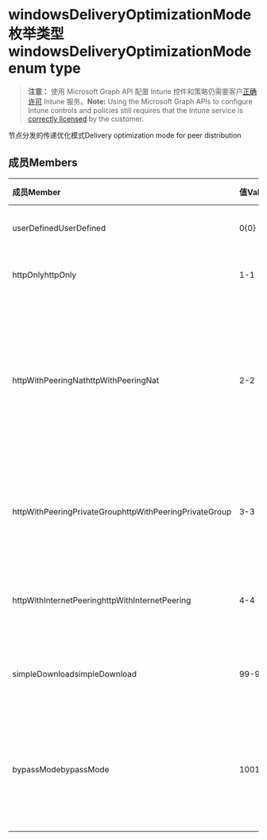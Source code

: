 # <a name="windowsdeliveryoptimizationmode-enum-type"></a><span data-ttu-id="2936c-101">windowsDeliveryOptimizationMode 枚举类型</span><span class="sxs-lookup"><span data-stu-id="2936c-101">windowsDeliveryOptimizationMode enum type</span></span>

> <span data-ttu-id="2936c-102">**注意：** 使用 Microsoft Graph API 配置 Intune 控件和策略仍需要客户[正确许可](https://go.microsoft.com/fwlink/?linkid=839381) Intune 服务。</span><span class="sxs-lookup"><span data-stu-id="2936c-102">**Note:** Using the Microsoft Graph APIs to configure Intune controls and policies still requires that the Intune service is [correctly licensed](https://go.microsoft.com/fwlink/?linkid=839381) by the customer.</span></span>

<span data-ttu-id="2936c-103">节点分发的传递优化模式</span><span class="sxs-lookup"><span data-stu-id="2936c-103">Delivery optimization mode for peer distribution</span></span>
## <a name="members"></a><span data-ttu-id="2936c-104">成员</span><span class="sxs-lookup"><span data-stu-id="2936c-104">Members</span></span>
|<span data-ttu-id="2936c-105">成员</span><span class="sxs-lookup"><span data-stu-id="2936c-105">Member</span></span>|<span data-ttu-id="2936c-106">值</span><span class="sxs-lookup"><span data-stu-id="2936c-106">Value</span></span>|<span data-ttu-id="2936c-107">说明</span><span class="sxs-lookup"><span data-stu-id="2936c-107">Description</span></span>|
|:---|:---|:---|
|<span data-ttu-id="2936c-108">userDefined</span><span class="sxs-lookup"><span data-stu-id="2936c-108">UserDefined</span></span>|<span data-ttu-id="2936c-109">0</span><span class="sxs-lookup"><span data-stu-id="2936c-109">{0}</span></span>|<span data-ttu-id="2936c-110">允许用户设置。</span><span class="sxs-lookup"><span data-stu-id="2936c-110">Allow the user to set.</span></span>|
|<span data-ttu-id="2936c-111">httpOnly</span><span class="sxs-lookup"><span data-stu-id="2936c-111">httpOnly</span></span>|<span data-ttu-id="2936c-112">1</span><span class="sxs-lookup"><span data-stu-id="2936c-112">-1</span></span>|<span data-ttu-id="2936c-113">仅HTTP ，无对等互联</span><span class="sxs-lookup"><span data-stu-id="2936c-113">HTTP only, no peering</span></span>|
|<span data-ttu-id="2936c-114">httpWithPeeringNat</span><span class="sxs-lookup"><span data-stu-id="2936c-114">httpWithPeeringNat</span></span>|<span data-ttu-id="2936c-115">2</span><span class="sxs-lookup"><span data-stu-id="2936c-115">-2</span></span>|<span data-ttu-id="2936c-116">OS 默认 – Http 与同一网络地址转换器后进行对等互联混合</span><span class="sxs-lookup"><span data-stu-id="2936c-116">OS default – Http blended with peering behind the same network address translator</span></span>|
|<span data-ttu-id="2936c-117">httpWithPeeringPrivateGroup</span><span class="sxs-lookup"><span data-stu-id="2936c-117">httpWithPeeringPrivateGroup</span></span>|<span data-ttu-id="2936c-118">3</span><span class="sxs-lookup"><span data-stu-id="2936c-118">-3</span></span>|<span data-ttu-id="2936c-119">HTTP 与跨专用组对等互联混合</span><span class="sxs-lookup"><span data-stu-id="2936c-119">HTTP blended with peering across a private group</span></span>|
|<span data-ttu-id="2936c-120">httpWithInternetPeering</span><span class="sxs-lookup"><span data-stu-id="2936c-120">httpWithInternetPeering</span></span>|<span data-ttu-id="2936c-121">4</span><span class="sxs-lookup"><span data-stu-id="2936c-121">-4</span></span>|<span data-ttu-id="2936c-122">HTTP 与 Internet 对等互联混合</span><span class="sxs-lookup"><span data-stu-id="2936c-122">HTTP blended with Internet peering</span></span>|
|<span data-ttu-id="2936c-123">simpleDownload</span><span class="sxs-lookup"><span data-stu-id="2936c-123">simpleDownload</span></span>|<span data-ttu-id="2936c-124">99</span><span class="sxs-lookup"><span data-stu-id="2936c-124">-99</span></span>|<span data-ttu-id="2936c-125">无对等互联的简单下载模式</span><span class="sxs-lookup"><span data-stu-id="2936c-125">Simple download mode with no peering</span></span>|
|<span data-ttu-id="2936c-126">bypassMode</span><span class="sxs-lookup"><span data-stu-id="2936c-126">bypassMode</span></span>|<span data-ttu-id="2936c-127">100</span><span class="sxs-lookup"><span data-stu-id="2936c-127">100%</span></span>|<span data-ttu-id="2936c-128">旁路模式。</span><span class="sxs-lookup"><span data-stu-id="2936c-128">Bypass mode.</span></span> <span data-ttu-id="2936c-129">不要使用传递优化，而应使用BITS</span><span class="sxs-lookup"><span data-stu-id="2936c-129">Do not use Delivery Optimization and use BITS instead</span></span>|



